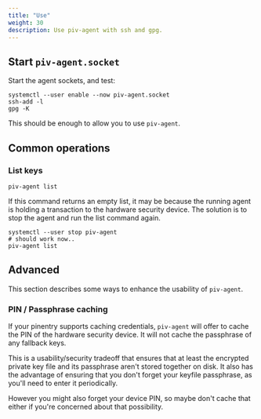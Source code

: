 ```yaml
---
title: "Use"
weight: 30
description: Use piv-agent with ssh and gpg.
---
```


## Start `piv-agent.socket`

Start the agent sockets, and test:

```
systemctl --user enable --now piv-agent.socket
ssh-add -l
gpg -K
```

This should be enough to allow you to use `piv-agent`.

## Common operations

### List keys

```
piv-agent list
```

If this command returns an empty list, it may be because the running agent is holding a transaction to the hardware security device.
The solution is to stop the agent and run the list command again.

```
systemctl --user stop piv-agent
# should work now..
piv-agent list
```

## Advanced

This section describes some ways to enhance the usability of `piv-agent`.

### PIN / Passphrase caching

If your pinentry supports caching credentials, `piv-agent` will offer to cache the PIN of the hardware security device.
It will not cache the passphrase of any fallback keys.

This is a usability/security tradeoff that ensures that at least the encrypted private key file and its passphrase aren't stored together on disk.
It also has the advantage of ensuring that you don't forget your keyfile passphrase, as you'll need to enter it periodically.

However you might also forget your device PIN, so maybe don't cache that either if you're concerned about that possibility.
